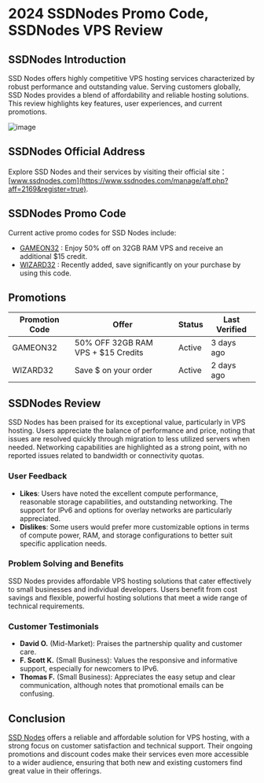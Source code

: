 # 2024 SSDNodes Promo Code, SSDNodes VPS Review

## SSDNodes Introduction
SSD Nodes offers highly competitive VPS hosting services characterized by robust performance and outstanding value. Serving customers globally, SSD Nodes provides a blend of affordability and reliable hosting solutions. This review highlights key features, user experiences, and current promotions.

![image](https://github.com/walkerydoree/ssdnodes/assets/157684983/b7931b59-ad7d-490e-b71e-996568ecd65d)

## SSDNodes Official Address
Explore SSD Nodes and their services by visiting their official site： [www.ssdnodes.com](https://www.ssdnodes.com/manage/aff.php?aff=2169&register=true).

## SSDNodes Promo Code
Current active promo codes for SSD Nodes include:
-  [GAMEON32](https://www.ssdnodes.com/manage/aff.php?aff=2169&register=true) : Enjoy 50% off on 32GB RAM VPS and receive an additional $15 credit. 
-  [WIZARD32](https://www.ssdnodes.com/manage/aff.php?aff=2169&register=true) : Recently added, save significantly on your purchase by using this code.

## Promotions

| Promotion Code | Offer                          | Status      | Last Verified |
| -------------- | ------------------------------ | ----------- | ------------- |
| GAMEON32       | 50% OFF 32GB RAM VPS + $15 Credits | Active     | 3 days ago    |
| WIZARD32       | Save $ on your order            | Active      | 2 days ago    |

## SSDNodes Review
SSD Nodes has been praised for its exceptional value, particularly in VPS hosting. Users appreciate the balance of performance and price, noting that issues are resolved quickly through migration to less utilized servers when needed. Networking capabilities are highlighted as a strong point, with no reported issues related to bandwidth or connectivity quotas.

### User Feedback
- **Likes**: Users have noted the excellent compute performance, reasonable storage capabilities, and outstanding networking. The support for IPv6 and options for overlay networks are particularly appreciated.
- **Dislikes**: Some users would prefer more customizable options in terms of compute power, RAM, and storage configurations to better suit specific application needs.

### Problem Solving and Benefits
SSD Nodes provides affordable VPS hosting solutions that cater effectively to small businesses and individual developers. Users benefit from cost savings and flexible, powerful hosting solutions that meet a wide range of technical requirements.

### Customer Testimonials
- **David O.** (Mid-Market): Praises the partnership quality and customer care.
- **F. Scott K.** (Small Business): Values the responsive and informative support, especially for newcomers to IPv6.
- **Thomas F.** (Small Business): Appreciates the easy setup and clear communication, although notes that promotional emails can be confusing.

## Conclusion
[SSD Nodes](https://www.ssdnodes.com/manage/aff.php?aff=2169&register=true) offers a reliable and affordable solution for VPS hosting, with a strong focus on customer satisfaction and technical support. Their ongoing promotions and discount codes make their services even more accessible to a wider audience, ensuring that both new and existing customers find great value in their offerings.



